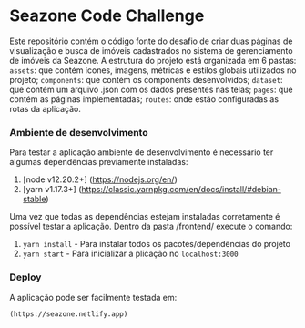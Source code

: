 # Seazone Code Challenge

Este repositório contém o código fonte do desafio de criar duas páginas de visualização e busca de imóveis cadastrados no sistema de gerenciamento de imóveis da Seazone. A estrutura do projeto está organizada em 6 pastas: `assets`: que contém ícones, imagens, métricas e estilos globais utilizados no projeto; `components`: que contém os components desenvolvidos; `dataset`: que contém um arquivo .json com os dados presentes nas telas; `pages`: que contém as páginas implementadas; `routes`: onde estão configuradas as rotas da aplicação. 

### Ambiente de desenvolvimento
Para testar a aplicação ambiente de desenvolvimento é necessário ter algumas dependências previamente instaladas:

1. [node v12.20.2+] (https://nodejs.org/en/)
2. [yarn v1.17.3+] (https://classic.yarnpkg.com/en/docs/install/#debian-stable)

Uma vez que todas as dependências estejam instaladas corretamente é possível testar a aplicação.
Dentro da pasta /frontend/ execute o comando:

1. `yarn install` - Para instalar todos os pacotes/dependências do projeto
2. `yarn start` - Para inicializar a plicação no `localhost:3000`

### Deploy
A aplicação pode ser facilmente testada em:

`(https://seazone.netlify.app)`
